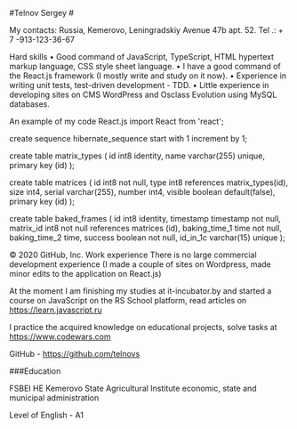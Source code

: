 
#Telnov Sergey #

My contacts:
Russia, Kemerovo, Leningradskiy Avenue 47b apt. 52. Tel .: + 7 -913-123-36-67

Hard skills
• Good command of JavaScript, TypeScript, HTML hypertext markup language, CSS style sheet language. • I have a good command of the React.js framework (I mostly write and study on it now). • Experience in writing unit tests, test-driven development - TDD. • Little experience in developing sites on CMS WordPress and Osclass Evolution using MySQL databases.

An example of my code React.js
import React from 'react';

 create sequence hibernate_sequence start with 1 increment by 1;

 create table matrix_types
  (
    id   int8 identity,
    name varchar(255) unique,
    primary key (id)
  );

 create table matrices
  (
    id     int8 not null,
    type   int8 references matrix_types(id),
    size   int4,
    serial varchar(255),
    number int4,
    visible boolean default(false),
    primary key (id)
  );

 create table baked_frames
  (
    id int8 identity,
    timestamp timestamp not null,
    matrix_id int8 not null references matrices (id),
    baking_time_1 time not null,
    baking_time_2 time,
    success boolean not null,
    id_in_1c varchar(15) unique
  );



© 2020 GitHub, Inc.
Work experience
There is no large commercial development experience (I made a couple of sites on Wordpress, made minor edits to the application on React.js)

At the moment I am finishing my studies at it-incubator.by and started a course on JavaScript on the RS School platform, read articles on https://learn.javascript.ru

I practice the acquired knowledge on educational projects, solve tasks at https://www.codewars.com

GitHub - https://github.com/telnovs

###Education

FSBEI HE Kemerovo State Agricultural Institute economic, state and municipal administration

Level of English - A1
